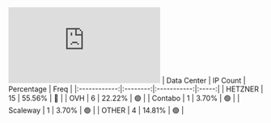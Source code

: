 ![Diagramm](https://github.com/obajay/StateSync-snapshots/blob/main/Projects/Rebus/1/README.md)
| Data Center | IP Count | Percentage | Freq |
|:------------:|:--------:|:-----------:|:-----:|
| HETZNER | 15 | 55.56% | 🔴 |
| OVH | 6 | 22.22% | 🟢 |
| Contabo | 1 | 3.70% | 🟢 |
| Scaleway | 1 | 3.70% | 🟢 |
| OTHER | 4 | 14.81% | 🟢 |